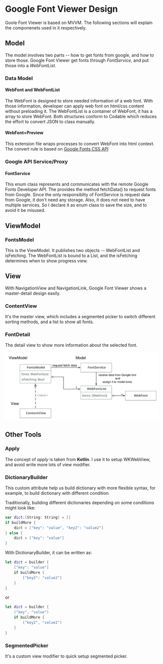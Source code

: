 # Google Font Viewer Design

Goole Font Viewer is based on MVVM. 
The following sections will explain the componenets used in it respectively.

## Model

The model involves two parts -- how to get fonts from google, and how to store those.
Google Font Viewer get fonts through *FontService*, and put those into a *WebFontList*.

### Data Model
#### WebFont and WebFontList
The WebFont is designed to store needed information of a web font. With those information, developer can apply web font on html/css content without preloading it.
The WebFontList is a container of WebFont, it has a array to store WebFont.
Both structures conform to Codable which reduces the effort to convert JSON to class manually.

#### WebFont+Preview
This extension file wraps processes to convert WebFont into html context. The convert rule is based on [Google Fonts CSS API](https://developers.google.com/fonts/docs/css2)


### Google API Service/Proxy
#### FontService
This enum class represents and communicates with the remote Google Fonts Developer API.
The provides the method fetchData() to request fonts from Google.
Since the only responsiblity of FontService is request data from Google, it don't need any storage. Also, it does not need to have multiple services. So I declare it as enum class to save the size, and to avoid it be misused. 

## ViewModel
### FontsModel
This is the ViewModel. It publishes two objects -- WebFontList and isFetching. 
The WebFontList is bound to a List, and the isFetching determines when to show progress view.

## View
With NavigationView and NavigationLink, Google Font Viewer shows a master-detail design easily.

### ContentView
It's the master view, which includes a segmented picker to switch different sorting methods, and a list to show all fonts.

### FontDetail
The detail view to show more information about the selected font.

![MVVM](GoogleFontViewer.svg)



## Other Tools
### Apply
The concept of *apply* is taken from **Kotlin**. I use it to setup WKWebView, and avoid write more lots of view modifier.

### DictionaryBuilder
This custom attribute help us build dictionary with more flexible syntax, for example, to build dictionary with different condition.

Traditionally, building different dictionaries depending on some conditions might look like:
```swift
var dict:[String: String] = []
if buildMore {
    dict = ["key": "value", "key2": "value2"]
} else {
    dict = ["key": "value"]
}
``` 

With DictionaryBuilder, it can be written as:
```swift
let dict = builder {
    ["key": "value"]
    if buildMore {
        ["key2": "value2"]
    }
}
```
or 
```swift
let dict = builder {
    ("key", "value")
    if buildMore {
        ("key2", "value2")
    }
}
```

### SegmentedPicker
It's a custom view modifier to quick setup segmented picker.

